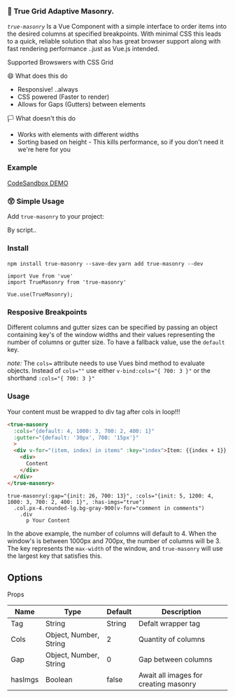 
### 🎲 True Grid Adaptive Masonry.

*`true-masonry`* Is a Vue Component with a simple interface to order items into the desired columns at specified breakpoints. With minimal CSS this leads to a quick, reliable solution that also has great browser support along with fast rendering performance ..just as Vue.js intended.

Supported Browswers with CSS Grid


😄 What does this do
- Responsive! ..always
- CSS powered (Faster to render)
- Allows for Gaps (Gutters) between elements

🏳️ What doesn't this do
- Works with elements with different widths
- Sorting based on height - This kills performance, so if you don't need it we're here for you

### Example
[CodeSandbox DEMO](https://codesandbox.io/s/truemasonry-zs8zr)

### 😲 Simple Usage

Add `true-masonry` to your project:

By script..

### Install
`npm install true-masonry --save-dev` 
`yarn add true-masonry --dev`

```JS
import Vue from 'vue'
import TrueMasonry from 'true-masonry'

Vue.use(TrueMasonry);
```


### Resposive Breakpoints

Different columns and gutter sizes can be specified by passing an object containing key's of the window widths and their values representing the number of columns or gutter size. To have a fallback value, use the `default` key.

_note:_ The `cols=` attribute needs to use Vues bind method to evaluate objects. Instead of `cols=""` use either `v-bind:cols="{ 700: 3 }"` or the shorthand `:cols="{ 700: 3 }"`

### Usage
Your content must be wrapped to div tag after cols in loop!!!

```HTML
<true-masonry
  :cols="{default: 4, 1000: 3, 700: 2, 400: 1}"
  :gutter="{default: '30px', 700: '15px'}"
  >
  <div v-for="(item, index) in items" :key="index">Item: {{index + 1}}
    <div>
      Content
    </div>
  </div>
</true-masonry>
```
```PUG
true-masonry(:gap="{init: 26, 700: 13}", :cols="{init: 5, 1200: 4, 1000: 3, 700: 2, 400: 1}", :has-imgs="true")
  .col.px-4.rounded-lg.bg-gray-900(v-for="comment in comments")
    .div
      p Your Content
```

In the above example, the number of columns will default to 4. When the window's is between 1000px and 700px, the number of columns will be 3. The key represents the `max-width` of the window, and `true-masonry` will use the largest key that satisfies this.


## Options

Props
<table>
  <thead>
    <tr>
      <th>Name</th>
      <th>Type</th>
      <th>Default</th>
      <th>Description</th>
    </tr>
  </thead>
  <tbody>
    <tr>
      <td>Tag</td>
      <td>String</td>
      <td>String</td>
      <td>Defalt wrapper tag</td>
    </tr>
    <tr>
      <td>Cols</td>
      <td>Object, Number, String</td>
      <td>2</td>
      <td>Quantity of columns</td>
    </tr>
    <tr>
      <td>Gap</td>
      <td>Object, Number, String</td>
      <td>0</td>
      <td>Gap between columns</td>
    </tr>
    <tr>
      <td>hasImgs</td>
      <td>Boolean</td>
      <td>false</td>
      <td>Await all images for creating masonry</td>
    </tr>
  </tbody>
</table>

